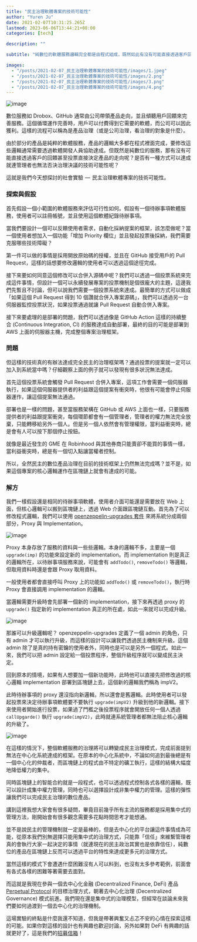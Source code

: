 ```yaml
---
title: "民主治理軟體專案的技術可能性"
author: "Yuren Ju"
date: 2021-02-07T10:31:25.265Z
lastmod: 2023-06-06T13:44:21+08:00
categories: [tech]

description: ""

subtitle: "純數位的軟體服務邏輯完全都是由程式組成，既然如此有沒有可能直接透過客戶回饋甚至投票直接決定產品走向呢？是否有一種方式能達成就連管理者也無法否決治理決議的技術可能性呢？這就是我們今天想探討的社會實驗 — 民主治理軟體專案的技術可能性。"

images:
  - "/posts/2021-02-07_民主治理軟體專案的技術可能性/images/1.jpeg"
  - "/posts/2021-02-07_民主治理軟體專案的技術可能性/images/2.png"
  - "/posts/2021-02-07_民主治理軟體專案的技術可能性/images/3.png"
  - "/posts/2021-02-07_民主治理軟體專案的技術可能性/images/4.png"
---
```


![image](/posts/2021-02-07_民主治理軟體專案的技術可能性/images/1.jpeg#layoutTextWidth)

數位服務如 Drobox、GitHub 通常由公司帶領產品走向，並且傾聽用戶回饋來完善服務。這個循環運作完善時，用戶可以付費得到它需要的軟體，而公司可以因此獲利。這樣的流程可以稱為是產品治理（或是公司治理，看治理的對象是什麼）。

由於部分的產品是純粹的軟體服務，產品的邏輯大多都在程式裡面完成，要修改這些邏輯通常需要透過軟體開發人員協助達成。但既然是純數位的服務，那有沒有可能直接透過客戶的回饋甚至投票直接決定產品的走向呢？是否有一種方式可以達成就連管理者也無法否決治理決議的技術可能性呢？

這就是我們今天想探討的社會實驗  —  民主治理軟體專案的技術可能性。

### 探索與假設

首先假設一個小範圍的軟體服務來評估可行性如何。假設有一個待辦事項軟體服務，使用者可以註冊帳號，並且使用這個軟體紀錄待辦事項。

當我們要設計一個可以反饋使用者需求，自動化採納提案的框架，該怎麼做呢？當一個使用者想加入一個功能「增加 Priority 欄位」並且發起投票後採納，我們需要克服哪些技術障礙？

第一件可以做的事情是採用開放原始碼的授權，並且在 GitHub 接受用戶的 Pull Request，這樣的話想要修改邏輯的使用者可以透過這個途徑完成。

接下來要如何同意這個修改可以合併入源碼中呢？我們可以透過一個投票系統來完成這件事情，但設計一個可以永續發展專案的投票機制是個很龐大的主題，這邊我們先暫且不討論，但可以說我們需要一個投票系統來達成。最簡單的方式可以做成「如果這個 Pull Request 得到 10 個讚就合併入專案源碼」，我們可以透過另一台伺服器監控投票狀況，如果投票通過就讓 Pull Request 自動合併入專案。

接下來要處理的是部署的問題，我們可以透過像是 GitHub Action 這樣的持續整合 (Continuous Integration, CI) 的服務達成自動部署，最終的目的可能是部署到 AWS 上面的伺服器主機，完成整個專案治理框架。

### 問題

但這樣的技術真的有辦法達成完全民主的治理框架嗎？通過投票的提案就一定可以加入到系統當中嗎？仔細觀察上面的例子就可以發現有很多狀況無法達成。

首先這個投票系統會觸發 Pull Request 合併入專案，這項工作會需要一個伺服器執行，如果這個伺服器提供者的利益跟這個提案有衝突時，他很有可能會停止伺服器運作，讓這個提案無法通過。

部署也是一樣的問題，甚至當服務架構在 GitHub 或 AWS 上面也一樣，只要服務提供者的利益跟提案衝突，每個環節都會有一個管理者，管理者的權力無法完全放棄，只能轉移給另外一個人。但是另一個人依然會有管理權限，當利益衝突時，總是會有人可以按下那個停止按鈕。

就像是最近發生的 GME 在 Robinhood 與其他券商只能賣卻不能買的事情一樣，當利益衝突時，總是有一個切入點讓當權者控制。

所以，全然民主的數位產品治理在目前的技術框架上仍然無法完成嗎？並不是，如果這個專案的核心邏輯運作在區塊鏈上就會有達成的可能。

### 解方

我們一樣假設還是相同的待辦事項軟體，使用者介面可能還是需要放在 Web 上面，但核心邏輯可以搬到區塊鏈上，透過 Web 介面跟區塊鏈互動。首先為了可以修改程式邏輯，我們可以使用 [openzeppelin-upgrades 套件](https://docs.openzeppelin.com/upgrades-plugins/1.x/) 來將系統分成兩個部分，Proxy 與 Implementation。

![image](/posts/2021-02-07_民主治理軟體專案的技術可能性/images/2.png#layoutTextWidth)

Proxy 本身存放了服務的資料與一些些邏輯。本身的邏輯不多，主要是一個 `upgrade(imp)` 的功能來設定新的 implementation。而 implementation 則是真正的邏輯所在，以待辦事項服務來說，可能會有 `addTodo()`, `removeTodo()` 等邏輯，但取用資料時還是會跟 Proxy 取用資料。

一般使用者都會直接呼叫 Proxy 上的功能如 `addTodo()` 或 `removeTodo()`，執行時 Proxy 會直接調用 implementation 的邏輯。

當邏輯需要升級時會先部署一個新的 implementation，接下來再透過 proxy 的 `upgrade()` 指定新的 implementation 真正的所在處，如此一來就可以完成升級。

![image](/posts/2021-02-07_民主治理軟體專案的技術可能性/images/3.png#layoutTextWidth)

那誰可以升級邏輯呢？ openzeppelin-upgrades 定義了一個 admin 的角色，只有 admin 才可以執行升級，而這樣的設計可以讓我們透過民主機制來升級。這個 admin 除了是真的持有密鑰的使用者外，同時也是可以是另外一個程式。如此一來，我們可以把 admin 設定給一個投票程序，整個升級程序就可以變成民主決定。

回到原本的情境，如果有人想要加一個新功能時，此時他可以直接先把修改過的核心邏輯 implementation 部署到區塊鏈上去，這個新的邏輯我們稱為 impV2。

此時待辦事項的 proxy 還沒指向新邏輯，所以還會是舊邏輯。此時使用者可以發起投票來決定待辦事項軟體要不要執行 `upgrade(impV2)` 升級到他的新邏輯。接下來使用者開始進行投票，如果過了門檻之後投票程序就會開放任何一個人透過 `callUpgarde()` 執行 `upgrade(impV2)`，此時就連系統管理者都無法阻止核心邏輯的升級了。

![image](/posts/2021-02-07_民主治理軟體專案的技術可能性/images/4.png#layoutTextWidth)

在這樣的情況下，整個軟體服務的治理將可以轉變成民主治理模式，完成前面提到無法在中心化系統達成的框架。在原本的中心化系統中，不論如何追到最後總是有一個中心化的仲裁者，而區塊鏈上的程式由不特定的礦工執行，這樣的結構大幅度地降低權力的集中。

同時區塊鏈上的智能合約就是一段程式，也可以透過程式控制各式各樣的邏輯，既可以設計成集中權力管理，同時也可以選擇設計成非集中權力的管理。這樣的彈性讓我們可以完成民主治理的數位產品。

講到這裡我想大家會有很多疑問，畢竟目前幾乎所有主流的服務都是採用集中式的管理方法，剛開始會有很多觀念需要多花點時間思考才能想通。

並不是說民主的管理機制就一定是最棒的，但是去中心化的平台讓這件事情成為可能，從原本我們別無選擇只能用集中式的治理方式，只能靠「信任」來維繫管理者真的會執行大家一起決定的事情（就連現在的民主政治其實也是依靠信任），純數位的產品在區塊鏈上反而可以透過平台的特性來達成更多元的治理方式。

當然這樣的模式下會遭遇什麼困難沒有人可以料到，也沒有太多參考範例，前面會有各式各樣的困難等著需要去面對。

而這就是我現在參與一個去中心化金融 (Decentralized Finance, DeFi) 產品 [Perpetual Protocol](https://perp.fi/) 的目標治理方式，朝著去中心化治理 (Decentralized Governance) 模式前進。我們現在還是集中式的治理模型，但經常在談論未來我們要如何過渡到一個去中心化的治理機制。

這場實驗的終點是什麼我還不知道，但我是帶著興奮又忐忑不安的心情在探索這樣的可能。如果你對這樣的設計也有興趣也歡迎討論，另外如果對 DeFi 有興趣的話就更好了，這是我們的[招募信箱](mailto:hiring@perp.fi)！
